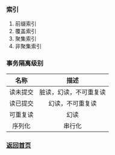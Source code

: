 ### 索引
1. 前缀索引
2. 覆盖索引
3. 聚集索引
4. 非聚集索引

### 事务隔离级别
| 名称 | 描述 |
| :--: | :--: |
| 读未提交 |  脏读，幻读，不可重复读  |
| 读已提交 |  幻读，不可重复读  |
| 可重复读 |  幻读  |
| 序列化   | 串行化 |
### [返回首页](./../README.md)
